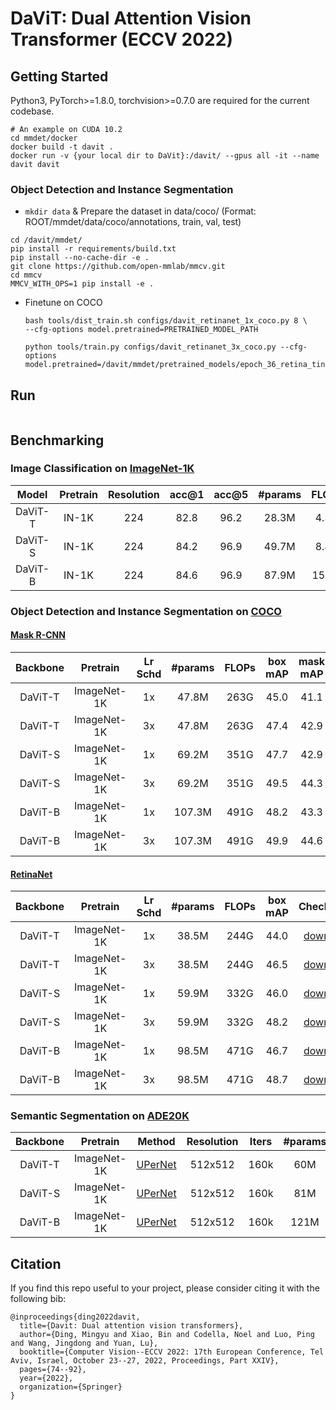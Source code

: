 # DaViT: Dual Attention Vision Transformer (ECCV 2022)

## Getting Started
Python3, PyTorch>=1.8.0, torchvision>=0.7.0 are required for the current codebase.

```shell
# An example on CUDA 10.2
cd mmdet/docker
docker build -t davit .
docker run -v {your local dir to DaVit}:/davit/ --gpus all -it --name davit davit
```
### Object Detection and Instance Segmentation

- `mkdir data` & Prepare the dataset in data/coco/ (Format: ROOT/mmdet/data/coco/annotations, train, val, test)

```shell
cd /davit/mmdet/
pip install -r requirements/build.txt
pip install --no-cache-dir -e .
git clone https://github.com/open-mmlab/mmcv.git
cd mmcv
MMCV_WITH_OPS=1 pip install -e .
```

  
- Finetune on COCO
  ```shell
  bash tools/dist_train.sh configs/davit_retinanet_1x_coco.py 8 \
  --cfg-options model.pretrained=PRETRAINED_MODEL_PATH
  ```
  ```
  python tools/train.py configs/davit_retinanet_3x_coco.py --cfg-options model.pretrained=/davit/mmdet/pretrained_models/epoch_36_retina_tiny.pth
  ```
## Run

```

```

## Benchmarking

### Image Classification on [ImageNet-1K](https://www.image-net.org/)

| Model | Pretrain | Resolution | acc@1 | acc@5 | #params | FLOPs | Checkpoint | Log |
| :---: | :---: | :---: | :---: | :---: | :---: | :---: | :---: |:---: |
| DaViT-T | IN-1K | 224 | 82.8 | 96.2 | 28.3M   | 4.5G   | [download](https://connecthkuhk-my.sharepoint.com/:u:/g/personal/u3007305_connect_hku_hk/EcJYlVYP9y5FsDbMP-nwjtABgLmdrNGZBxgR5--Kg3MZ7Q?e=v9OrXB) | [log](https://connecthkuhk-my.sharepoint.com/:t:/g/personal/u3007305_connect_hku_hk/ESUeO_rmjHBFtO0a6wWzCWEB95GwCCfEOVH0vLMDRAP9JA?e=TD5Ya3) |
| DaViT-S | IN-1K | 224 | 84.2 | 96.9 | 49.7M   | 8.8G   | [download](https://connecthkuhk-my.sharepoint.com/:u:/g/personal/u3007305_connect_hku_hk/ERN_Gzm8oKdIvO01r0X2cscB_owuRAnnQPNGJEVGP23xHQ?e=MVW3ZO) | [log](https://connecthkuhk-my.sharepoint.com/:t:/g/personal/u3007305_connect_hku_hk/Ef8aYlSGR_NAk9W1sVEtDk0Btsd5-Gqqii7su-w0gcLIhg?e=2HyRkz) |
| DaViT-B | IN-1K | 224 | 84.6 | 96.9 | 87.9M   | 15.5G  | [download](https://connecthkuhk-my.sharepoint.com/:u:/g/personal/u3007305_connect_hku_hk/Ea8kCpdM949CvTM0w7DWbGwBxxiACMSik4zx-emrNY0uKQ?e=aEjC7u) | [log](https://connecthkuhk-my.sharepoint.com/:t:/g/personal/u3007305_connect_hku_hk/EWULh3VtXs9AnsU5ffHt9CQB6wVFCljUyHrsEqdbxs08XA?e=gnlpss) |

### Object Detection and Instance Segmentation on [COCO](https://cocodataset.org/#home)

#### [Mask R-CNN](https://openaccess.thecvf.com/content_ICCV_2017/papers/He_Mask_R-CNN_ICCV_2017_paper.pdf)

| Backbone | Pretrain | Lr Schd | #params | FLOPs | box mAP | mask mAP | Checkpoint | Log |
| :---: | :---: | :---: | :---: | :---: | :---: | :---: | :---: | :---: |
| DaViT-T | ImageNet-1K | 1x | 47.8M | 263G | 45.0 | 41.1 | [download](https://connecthkuhk-my.sharepoint.com/:u:/g/personal/u3007305_connect_hku_hk/ERgc6486IzJPpPWDPJUwKP0BCc4oFtTgdudnPmmPqozqug?e=QWsLYg) | [log](https://connecthkuhk-my.sharepoint.com/:u:/g/personal/u3007305_connect_hku_hk/ESQazYQeawxEgnbltKaHatYBx3D3n_LoY5BbAJFZ7z3B9w?e=kLCuGA) |
| DaViT-T | ImageNet-1K | 3x | 47.8M | 263G | 47.4 | 42.9 | [download](https://connecthkuhk-my.sharepoint.com/:u:/g/personal/u3007305_connect_hku_hk/Ed1Su_p29_5KuX5Lbc2oq6gB3AVKnI-ojAT-yyICXWRbgg?e=XdJPsp) | [log](https://connecthkuhk-my.sharepoint.com/:u:/g/personal/u3007305_connect_hku_hk/EWErftNUOWhLmbgupYJqpN4BUwsbGHyGw5G7W4z0ofcszQ?e=Y7kY8Q) |
| DaViT-S | ImageNet-1K | 1x | 69.2M | 351G | 47.7 | 42.9 | [download](https://connecthkuhk-my.sharepoint.com/:u:/g/personal/u3007305_connect_hku_hk/EVgVH-9l--pJpBuly1xwsAkBx57Ph9ZAajt31vk-TqQPrA?e=byv2uC) | [log](https://connecthkuhk-my.sharepoint.com/:u:/g/personal/u3007305_connect_hku_hk/ES1K98hjxVlPgbGb0ltuNrkB-mOt12p7fqeCavKBZCQKCw?e=JT9Yop) |
| DaViT-S | ImageNet-1K | 3x | 69.2M | 351G | 49.5 | 44.3 | [download](https://connecthkuhk-my.sharepoint.com/:u:/g/personal/u3007305_connect_hku_hk/EQCvUkIhwxNOrR1KibewNU0BqDDxzt311xANejUHprm0yQ?e=LiK9hX) | [log](https://connecthkuhk-my.sharepoint.com/:u:/g/personal/u3007305_connect_hku_hk/EZSLgn5rhLVFpytiMPhSJOYBWG9Ce8_OEXopJ-la7IwdGA?e=rJ4CNO) |
| DaViT-B | ImageNet-1K | 1x | 107.3M | 491G | 48.2 | 43.3 | [download](https://connecthkuhk-my.sharepoint.com/:u:/g/personal/u3007305_connect_hku_hk/EY5MU9O8n0ZPrvzCgakS4PoBdg6H3FCOSi1QVNCpJSQJ7g?e=MtdUGz) | [log](https://connecthkuhk-my.sharepoint.com/:u:/g/personal/u3007305_connect_hku_hk/EdzPfkDF-vVEufD1o-9FW8QBFba2wyZZ48zeLP6UWemPpQ?e=Gff1dt) |
| DaViT-B | ImageNet-1K | 3x | 107.3M | 491G | 49.9 | 44.6 | [download](https://connecthkuhk-my.sharepoint.com/:u:/g/personal/u3007305_connect_hku_hk/Ed8kh4c1G41OmfIzo5sOS74Bccp1G65qg0H2s0WtcXUJZA?e=lnqLoQ) | [log](https://connecthkuhk-my.sharepoint.com/:u:/g/personal/u3007305_connect_hku_hk/EWWLBQa-_rFAuT0GzkxdP28B7_fP0vZvY-M2koNBtvijHg?e=4t7Ts3) |

#### [RetinaNet](https://openaccess.thecvf.com/content_ICCV_2017/papers/Lin_Focal_Loss_for_ICCV_2017_paper.pdf)

| Backbone | Pretrain | Lr Schd | #params | FLOPs | box mAP | Checkpoint | Log |
| :---: | :---: | :---: | :---: | :---: | :---: | :---: | :---: |
| DaViT-T | ImageNet-1K | 1x | 38.5M | 244G | 44.0 | [download](https://connecthkuhk-my.sharepoint.com/:u:/g/personal/u3007305_connect_hku_hk/EdNCWmdUArpPgjNn2JY37_QBs5KVNy8d-8bNK7DNyjYHyg?e=osMprJ) | [log](https://connecthkuhk-my.sharepoint.com/:u:/g/personal/u3007305_connect_hku_hk/Eb-vKCFfBqFPhR8ttWhPwCQBcvOzTLMR75vhdEPr_FzpYQ?e=97f2B5) |
| DaViT-T | ImageNet-1K | 3x | 38.5M | 244G | 46.5 | [download](https://connecthkuhk-my.sharepoint.com/:u:/g/personal/u3007305_connect_hku_hk/EZ10htYokJhOi0serTLAx5cBGcJLL7PgWSO1uzlIXUw1Jg?e=zsMh4y) | [log](https://connecthkuhk-my.sharepoint.com/:u:/g/personal/u3007305_connect_hku_hk/EX_D7yv9GNVEhFhlk0uWprsBbC1IkMlWqBMDDvEryWwB2Q?e=Q0zzsm) |
| DaViT-S | ImageNet-1K | 1x | 59.9M | 332G | 46.0 | [download](https://connecthkuhk-my.sharepoint.com/:u:/g/personal/u3007305_connect_hku_hk/EfWFiJY0iEpGhPzwQA5nv7IB-8bgnVfCHQVT4FqX8UeK9w?e=sr0Ed6) | [log](https://connecthkuhk-my.sharepoint.com/:u:/g/personal/u3007305_connect_hku_hk/EYwX4Uh0_SRJq7UPNqOTWHoBC5wyELg5tZOWZ9MX8QL8tg?e=wKWfpW) |
| DaViT-S | ImageNet-1K | 3x | 59.9M | 332G | 48.2 | [download](https://connecthkuhk-my.sharepoint.com/:u:/g/personal/u3007305_connect_hku_hk/Ef9u9l_81_1PvCKGngnrkPoB1mGjelED0CzXr7RJwoQB7w?e=zTYozh) | [log](https://connecthkuhk-my.sharepoint.com/:u:/g/personal/u3007305_connect_hku_hk/ETHo6vg3H1dOvk6Gr_9pAZMBYklfAQ4X5KmlmjEDxcii9A?e=47QUWV) |
| DaViT-B | ImageNet-1K | 1x | 98.5M | 471G | 46.7 | [download](https://connecthkuhk-my.sharepoint.com/:u:/g/personal/u3007305_connect_hku_hk/ESKE9OFCDzxGo2D2Eyr29c0BFhc-j8OjF2WRoSxSK0gn4g?e=KfyJCA) | [log](https://connecthkuhk-my.sharepoint.com/:u:/g/personal/u3007305_connect_hku_hk/EVIF2HSXTDlJuJ1CBgwtrsEBCJdkyjVYJDcdlfr6I25kaQ?e=391Nf8) |
| DaViT-B | ImageNet-1K | 3x | 98.5M | 471G | 48.7 | [download](https://connecthkuhk-my.sharepoint.com/:u:/g/personal/u3007305_connect_hku_hk/Ea7c6g_OkqpHrGIviK2Ua-4B2wc4Rd0PTdXAlA2IyTZxGQ?e=N4askR) | [log](https://connecthkuhk-my.sharepoint.com/:u:/g/personal/u3007305_connect_hku_hk/ES1q-avbGmBKvqy1qM5M-ukB8U8vM4lJCuJDKy5T_FmtcA?e=CqhveA) |

### Semantic Segmentation on [ADE20K](https://groups.csail.mit.edu/vision/datasets/ADE20K/)

| Backbone | Pretrain  | Method | Resolution | Iters | #params | FLOPs | mIoU | Checkpoint | Log |
| :---: | :---: | :---: | :---: | :---: | :---: | :---: | :---: | :---: | :---: |
| DaViT-T | ImageNet-1K  | [UPerNet](https://arxiv.org/pdf/1807.10221.pdf) | 512x512 | 160k | 60M  | 940G | 46.3 | [download](https://connecthkuhk-my.sharepoint.com/:u:/g/personal/u3007305_connect_hku_hk/ERajqEKtzIBGgX2slZxCYrEBoEL-ZnLkUaXP9SHT-rp13w?e=Ga9U8a) | [log](https://connecthkuhk-my.sharepoint.com/:u:/g/personal/u3007305_connect_hku_hk/Ecg2QJ_3tvxOiv62IFnIZ-sBoQp-VaEWCgJ590K9QxC6Lw?e=nD1i21) |
| DaViT-S | ImageNet-1K  | [UPerNet](https://arxiv.org/pdf/1807.10221.pdf) | 512x512 | 160k | 81M | 1030G | 48.8 | [download](https://connecthkuhk-my.sharepoint.com/:u:/g/personal/u3007305_connect_hku_hk/Ef5hJPsJXNZLiRkUTL9-ozcBaVyVEAvolNwMUlsmJhm2Yg?e=BnJ6Et) | [log](https://connecthkuhk-my.sharepoint.com/:u:/g/personal/u3007305_connect_hku_hk/EfUvOZTjLA5PriA7dtLIt-8BoWgqUx8nykqwYr0GduY9Cg?e=XbSPQZ) |
| DaViT-B | ImageNet-1K  | [UPerNet](https://arxiv.org/pdf/1807.10221.pdf) | 512x512 | 160k | 121M | 1175G | 49.4 | [download](https://connecthkuhk-my.sharepoint.com/:u:/g/personal/u3007305_connect_hku_hk/EWl80Je0fUlNlbJzI_qKgIkBFX-epbfK3Vzgdq1C2iOsuA?e=wumOBS) | [log](https://connecthkuhk-my.sharepoint.com/:u:/g/personal/u3007305_connect_hku_hk/EdOwVqcgjcZOs-HHTcPqcCYBXh2zr5lwsmiXbnqaBa5mbQ?e=0esjA2) |


## Citation

If you find this repo useful to your project, please consider citing it with the following bib:

    @inproceedings{ding2022davit,
      title={Davit: Dual attention vision transformers},
      author={Ding, Mingyu and Xiao, Bin and Codella, Noel and Luo, Ping and Wang, Jingdong and Yuan, Lu},
      booktitle={Computer Vision--ECCV 2022: 17th European Conference, Tel Aviv, Israel, October 23--27, 2022, Proceedings, Part XXIV},
      pages={74--92},
      year={2022},
      organization={Springer}
    }
